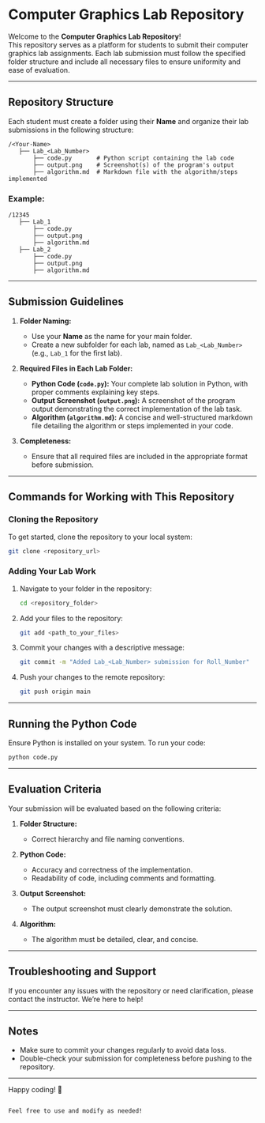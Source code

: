 # Computer Graphics Lab Repository

Welcome to the **Computer Graphics Lab Repository**!  
This repository serves as a platform for students to submit their computer graphics lab assignments. Each lab submission must follow the specified folder structure and include all necessary files to ensure uniformity and ease of evaluation.

---

## Repository Structure

Each student must create a folder using their **Name** and organize their lab submissions in the following structure:

```
/<Your-Name>
   ├── Lab_<Lab_Number>
       ├── code.py       # Python script containing the lab code
       ├── output.png    # Screenshot(s) of the program's output
       ├── algorithm.md  # Markdown file with the algorithm/steps implemented
```

### Example:

```
/12345
   ├── Lab_1
       ├── code.py
       ├── output.png
       ├── algorithm.md
   ├── Lab_2
       ├── code.py
       ├── output.png
       ├── algorithm.md
```

---

## Submission Guidelines

1. **Folder Naming:**
   - Use your **Name** as the name for your main folder.
   - Create a new subfolder for each lab, named as `Lab_<Lab_Number>` (e.g., `Lab_1` for the first lab).
   
2. **Required Files in Each Lab Folder:**
   - **Python Code (`code.py`):** Your complete lab solution in Python, with proper comments explaining key steps.
   - **Output Screenshot (`output.png`):** A screenshot of the program output demonstrating the correct implementation of the lab task.
   - **Algorithm (`algorithm.md`):** A concise and well-structured markdown file detailing the algorithm or steps implemented in your code.

3. **Completeness:**
   - Ensure that all required files are included in the appropriate format before submission.

---

## Commands for Working with This Repository

### Cloning the Repository

To get started, clone the repository to your local system:
```bash
git clone <repository_url>
```

### Adding Your Lab Work

1. Navigate to your folder in the repository:
   ```bash
   cd <repository_folder>
   ```
2. Add your files to the repository:
   ```bash
   git add <path_to_your_files>
   ```
3. Commit your changes with a descriptive message:
   ```bash
   git commit -m "Added Lab_<Lab_Number> submission for Roll_Number"
   ```
4. Push your changes to the remote repository:
   ```bash
   git push origin main
   ```

---

## Running the Python Code

Ensure Python is installed on your system. To run your code:
```bash
python code.py
```

---

## Evaluation Criteria

Your submission will be evaluated based on the following criteria:

1. **Folder Structure:** 
   - Correct hierarchy and file naming conventions.

2. **Python Code:**
   - Accuracy and correctness of the implementation.
   - Readability of code, including comments and formatting.

3. **Output Screenshot:**
   - The output screenshot must clearly demonstrate the solution.

4. **Algorithm:**
   - The algorithm must be detailed, clear, and concise.

---

## Troubleshooting and Support

If you encounter any issues with the repository or need clarification, please contact the instructor. We’re here to help!

---

## Notes

- Make sure to commit your changes regularly to avoid data loss.
- Double-check your submission for completeness before pushing to the repository.

---

Happy coding! 🚀
```

Feel free to use and modify as needed!
